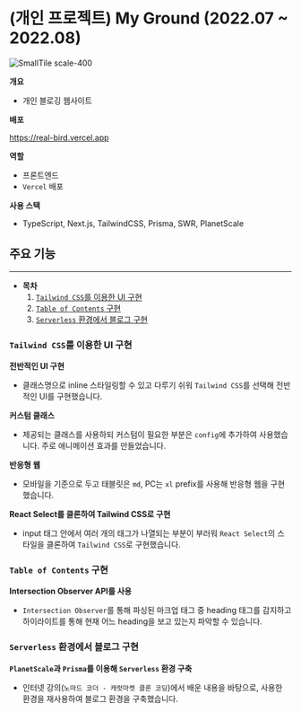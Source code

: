 # (개인 프로젝트) My Ground (2022.07 ~ 2022.08)

![SmallTile scale-400](https://github.com/Real-Bird/my-ground/assets/83404864/b9e9a462-1745-42af-b680-3cb528e67aa9)

**개요**

- 개인 블로깅 웹사이트

**배포**

<https://real-bird.vercel.app>

**역할**

- 프론트엔드
- `Vercel` 배포

**사용 스택**

- TypeScript, Next.js, TailwindCSS, Prisma, SWR, PlanetScale

## 주요 기능

---

- **목차**
    1. [`Tailwind CSS`를 이용한 UI 구현](#tailwind-css를-이용한-ui-구현)
    2. [`Table of Contents` 구현](#table-of-contents-구현)
    3. [`Serverless` 환경에서 블로그 구현](#serverless-환경에서-블로그-구현)

### `Tailwind CSS`를 이용한 UI 구현

**전반적인 UI 구현**

- 클래스명으로 inline 스타일링할 수 있고 다루기 쉬워 `Tailwind CSS`를 선택해 전반적인 UI를 구현했습니다.

**커스텀 클래스**

- 제공되는 클래스를 사용하되 커스텀이 필요한 부분은 `config`에 추가하여 사용했습니다. 주로 애니메이션 효과를 만들었습니다.

**반응형 웹**

- 모바일을 기준으로 두고 태블릿은 `md`, PC는 `xl` prefix를 사용해 반응형 웹을 구현했습니다.

**React Select를 클론하여 Tailwind CSS로 구현**

- input 태그 안에서 여러 개의 태그가 나열되는 부분이 부러워 `React Select`의 스타일을 클론하여 `Tailwind CSS`로 구현했습니다.

### `Table of Contents` 구현

**Intersection Observer API를 사용**

- `Intersection Observer`를 통해 파싱된 마크업 태그 중 heading 태그를 감지하고 하이라이트를 통해 현재 어느 heading을 보고 있는지 파악할 수 있습니다.

### `Serverless` 환경에서 블로그 구현

**`PlanetScale`과 `Prisma`를 이용해 `Serverless` 환경 구축**

- 인터넷 강의(`노마드 코더 - 캐럿마켓 클론 코딩`)에서 배운 내용을 바탕으로, 사용한 환경을 재사용하여 블로그 환경을 구축했습니다.
